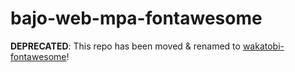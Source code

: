 # bajo-web-mpa-fontawesome

**DEPRECATED**: This repo has been moved & renamed to [wakatobi-fontawesome](https://github.com/ardhi/wakatobi-fontawesome)!